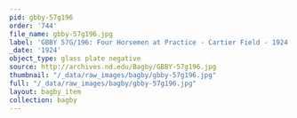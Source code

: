 ```yaml
---
pid: gbby-57g196
order: '744'
file_name: gbby-57g196.jpg
label: 'GBBY 57G/196: Four Horsemen at Practice - Cartier Field - 1924'
_date: '1924'
object_type: glass plate negative
source: http://archives.nd.edu/Bagby/GBBY-57g196.jpg
thumbnail: "/_data/raw_images/bagby/gbby-57g196.jpg"
full: "/_data/raw_images/bagby/gbby-57g196.jpg"
layout: bagby_item
collection: bagby
---
```

